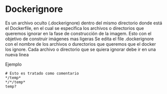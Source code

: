 # Dockerignore
Es un archivo oculto (.dockerignore) dentro del mismo directorio donde está el Dockerfile, en el cual se especifica los archivos o directorios que queremos ignorar en la fase de construcción de la imagem.
Esto con el objetivo de construir imágenes mas ligeras
Se edita el file .dockerignore con el nombre de los archivos o durectorios que queremos que el docker los ignore. Cada archivo o directorio que se quiera ignorar debe ir en una nueva linea

Ejemplo

~~~
# Esto es tratado como comentario 
*/temp* 
*/*/temp*
temp?
~~~

